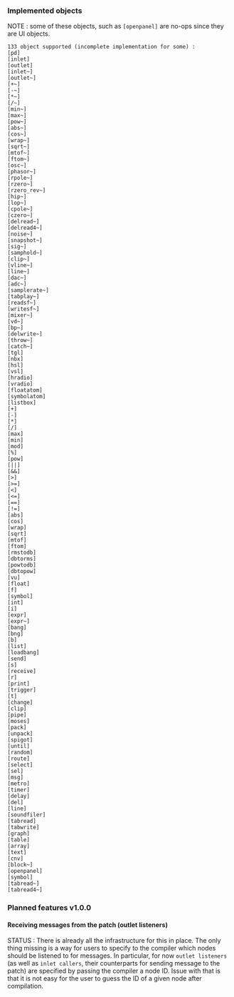 ### Implemented objects

NOTE : some of these objects, such as `[openpanel]` are no-ops since they are UI objects.

```
133 object supported (incomplete implementation for some) : 
[pd]
[inlet]
[outlet]
[inlet~]
[outlet~]
[+~]
[-~]
[*~]
[/~]
[min~]
[max~]
[pow~]
[abs~]
[cos~]
[wrap~]
[sqrt~]
[mtof~]
[ftom~]
[osc~]
[phasor~]
[rpole~]
[rzero~]
[rzero_rev~]
[hip~]
[lop~]
[cpole~]
[czero~]
[delread~]
[delread4~]
[noise~]
[snapshot~]
[sig~]
[samphold~]
[clip~]
[vline~]
[line~]
[dac~]
[adc~]
[samplerate~]
[tabplay~]
[readsf~]
[writesf~]
[mixer~]
[vd~]
[bp~]
[delwrite~]
[throw~]
[catch~]
[tgl]
[nbx]
[hsl]
[vsl]
[hradio]
[vradio]
[floatatom]
[symbolatom]
[listbox]
[+]
[-]
[*]
[/]
[max]
[min]
[mod]
[%]
[pow]
[||]
[&&]
[>]
[>=]
[<]
[<=]
[==]
[!=]
[abs]
[cos]
[wrap]
[sqrt]
[mtof]
[ftom]
[rmstodb]
[dbtorms]
[powtodb]
[dbtopow]
[vu]
[float]
[f]
[symbol]
[int]
[i]
[expr]
[expr~]
[bang]
[bng]
[b]
[list]
[loadbang]
[send]
[s]
[receive]
[r]
[print]
[trigger]
[t]
[change]
[clip]
[pipe]
[moses]
[pack]
[unpack]
[spigot]
[until]
[random]
[route]
[select]
[sel]
[msg]
[metro]
[timer]
[delay]
[del]
[line]
[soundfiler]
[tabread]
[tabwrite]
[graph]
[table]
[array]
[text]
[cnv]
[block~]
[openpanel]
[symbol]
[tabread~]
[tabread4~]
```

### Planned features v1.0.0

#### Receiving messages from the patch (outlet listeners)

STATUS : There is already all the infrastructure for this in place. The only thing missing is a way for users to specify to the compiler which nodes should be listened to for messages. In particular, for now `outlet listeners` (as well as `inlet callers`, their counterparts for sending message to the patch) are specified by passing the compiler a node ID. Issue with that is that it is not easy for the user to guess the ID of a given node after compilation. 